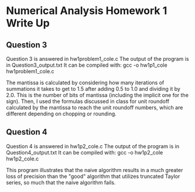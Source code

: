 # Numerical Analysis Homework 1 Write Up

## Question 3
Question 3 is answered in hw1problem1_cole.c
The output of the program is in Question3_output.txt
It can be compiled with: gcc -o hw1p1_cole hw1problem1_cole.c

The mantissa is calculated by considering how many iterations of summations it takes to get to 1.5 after adding 0.5 to 1.0 and dividing it by 2.0. This is the number of bits of mantissa (including the implicit one for the sign). Then, I used the formulas discussed in class for unit roundoff calculated by the mantissa to reach the unit roundoff numbers, which are different depending on chopping or rounding. 

## Question 4
Question 4 is answered in hw1p2_cole.c
The output of the program is in Question4_output.txt
It can be compiled with: gcc -o hw1p2_cole hw1p2_cole.c 

This program illustrates that the naive algorithm results in a much greater loss of precision than the "good" algorithm that utilizes truncated Taylor series, so much that the naive algorithm fails. 
